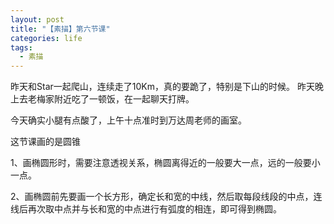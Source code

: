 ```yaml
---
layout: post
title: "【素描】第六节课"
categories: life
tags: 
  - 素描
---
```


昨天和Star一起爬山，连续走了10Km，真的要跪了，特别是下山的时候。
昨天晚上去老梅家附近吃了一顿饭，在一起聊天打牌。

今天确实小腿有点酸了，上午十点准时到万达周老师的画室。

这节课画的是圆锥

1、画椭圆形时，需要注意透视关系，椭圆离得近的一般要大一点，远的一般要小一点。

2、画椭圆前先要画一个长方形，确定长和宽的中线，然后取每段线段的中点，连线后再次取中点并与长和宽的中点进行有弧度的相连，即可得到椭圆。